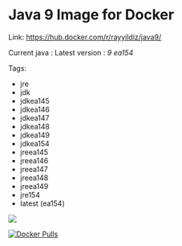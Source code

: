 Java 9 Image for Docker
===

Link: https://hub.docker.com/r/rayyildiz/java9/

Current java : Latest version : *9 ea154*

Tags:
* jre
* jdk
* jdkea145
* jdkea146
* jdkea147
* jdkea148
* jdkea149
* jdkea154
* jreea145
* jreea146
* jreea147
* jreea148
* jreea149
* jre154
* latest (ea154)

[![](https://images.microbadger.com/badges/image/rayyildiz/java9.svg)](https://microbadger.com/images/rayyildiz/java9 "Get your own image badge on microbadger.com")


[![Docker Pulls](https://img.shields.io/docker/pulls/rayyildiz/java9.svg)](https://hub.docker.com/r/rayyildiz/java9/)
